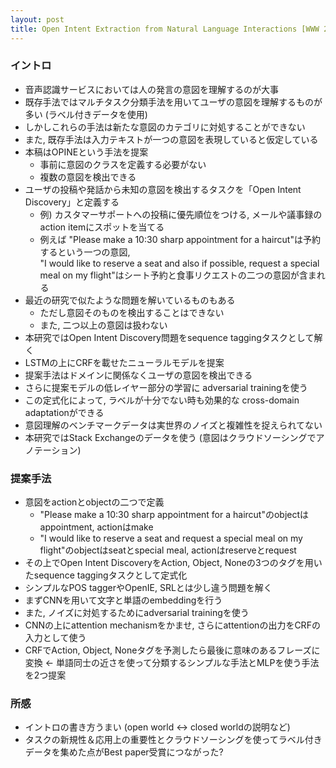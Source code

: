 ```yaml
---
layout: post
title: Open Intent Extraction from Natural Language Interactions [WWW 2020] 
---
```


### イントロ
- 音声認識サービスにおいては人の発言の意図を理解するのが大事
- 既存手法ではマルチタスク分類手法を用いてユーザの意図を理解するものが多い (ラベル付きデータを使用)
- しかしこれらの手法は新たな意図のカテゴリに対処することができない
- また, 既存手法は入力テキストが一つの意図を表現していると仮定している
- 本稿はOPINEという手法を提案
  - 事前に意図のクラスを定義する必要がない
  - 複数の意図を検出できる
- ユーザの投稿や発話から未知の意図を検出するタスクを「Open Intent Discovery」と定義する
  - 例) カスタマーサポートへの投稿に優先順位をつける, メールや議事録のaction itemにスポットを当てる
  - 例えば "Please make a 10:30 sharp appointment for a haircut"は予約するという一つの意図,<br> 
    "I would like to reserve a seat and also if possible, request a special meal on my flight"はシート予約と食事リクエストの二つの意図が含まれる
- 最近の研究で似たような問題を解いているものもある
  - ただし意図そのものを検出することはできない
  - また, 二つ以上の意図は扱わない 
- 本研究ではOpen Intent Discovery問題をsequence taggingタスクとして解く
- LSTMの上にCRFを載せたニューラルモデルを提案
- 提案手法はドメインに関係なくユーザの意図を検出できる
- さらに提案モデルの低レイヤー部分の学習に adversarial trainingを使う
- この定式化によって, ラベルが十分でない時も効果的な cross-domain adaptationができる
- 意図理解のベンチマークデータは実世界のノイズと複雑性を捉えられてない
- 本研究ではStack Exchangeのデータを使う (意図はクラウドソーシングでアノテーション)

### 提案手法
- 意図をactionとobjectの二つで定義
  - "Please make a 10:30 sharp appointment for a haircut"のobjectはappointment, actionはmake
  - "I would like to reserve a seat and request a special meal on my flight"のobjectはseatとspecial meal, actionはreserveとrequest
- その上でOpen Intent DiscoveryをAction, Object, Noneの3つのタグを用いたsequence taggingタスクとして定式化
- シンプルなPOS taggerやOpenIE, SRLとは少し違う問題を解く
- まずCNNを用いて文字と単語のembeddingを行う
- また, ノイズに対処するためにadversarial trainingを使う
- CNNの上にattention mechanismをかませ, さらにattentionの出力をCRFの入力として使う
- CRFでAction, Object, Noneタグを予測したら最後に意味のあるフレーズに変換 <- 単語同士の近さを使って分類するシンプルな手法とMLPを使う手法を2つ提案


### 所感
- イントロの書き方うまい (open world <-> closed worldの説明など)
- タスクの新規性＆応用上の重要性とクラウドソーシングを使ってラベル付きデータを集めた点がBest paper受賞につながった?
